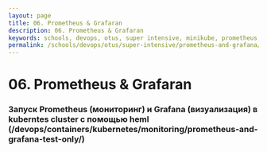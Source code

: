 ```yaml
---
layout: page
title: 06. Prometheus & Grafaran
description: 06. Prometheus & Grafaran
keywords: schools, devops, otus, super intensive, minikube, prometheus, grafana
permalink: /schools/devops/otus/super-intensive/prometheus-and-grafana/
---
```


# 06. Prometheus & Grafaran

### Запуск Prometheus (мониторинг) и Grafana (визуализация) в kuberntes cluster с помощью heml (/devops/containers/kubernetes/monitoring/prometheus-and-grafana-test-only/)
